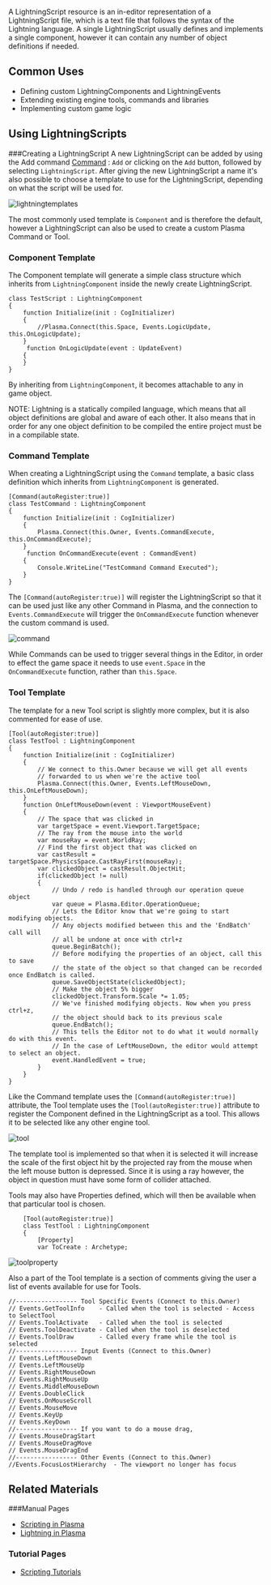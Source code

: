 A LightningScript resource is an in-editor representation of a LightningScript file, which is a text file that follows the syntax of the Lightning language. A single LightningScript usually defines and implements a single component, however it can contain any number of object definitions if needed. 


## Common Uses


 - Defining custom LightningComponents and LightningEvents
 - Extending existing engine tools, commands and libraries
 - Implementing custom game logic


## Using LightningScripts

###Creating a LightningScript
A new LightningScript can be added by using the Add command [Command](https://github.com/PlasmaEngine/PlasmaDocs/blob/master/plasma_editor_documentation/plasmamanual/editor/editorcommands/commands.markdown) : `Add` or clicking on the `Add` button, followed by selecting `LightningScript`. After giving the new LightningScript a name it's also possible to choose a template to use for the LightningScript, depending on what the script will be used for. 



![lightningtemplates](https://media.githubusercontent.com/media/dragonCASTjosh/ZeroFiles/master/doc_files/841.png)


The most commonly used template is `Component` and is therefore the default, however a LightningScript can also be used to create a custom Plasma Command or Tool. 


### Component Template

The Component template will generate a simple class structure which inherits from `LightningComponent` inside the newly create LightningScript. 

```
class TestScript : LightningComponent
{
    function Initialize(init : CogInitializer)
    {
        //Plasma.Connect(this.Space, Events.LogicUpdate, this.OnLogicUpdate);
    }
     function OnLogicUpdate(event : UpdateEvent)
    {
    }
}
```


By inheriting from `LightningComponent`, it becomes attachable to any in game object. 

NOTE: Lightning is a statically compiled language, which means that all object definitions are global and aware of each other. It also means that in order for any one object definition to be compiled the entire project must be in a compilable state. 


### Command Template

When creating a LightningScript using the `Command` template, a basic class definition which inherits from `LightningComponent` is generated.

```
[Command(autoRegister:true)]
class TestCommand : LightningComponent
{
    function Initialize(init : CogInitializer)
    {
        Plasma.Connect(this.Owner, Events.CommandExecute, this.OnCommandExecute);
    }
     function OnCommandExecute(event : CommandEvent)
    {
        Console.WriteLine("TestCommand Command Executed");
    }
}
```


The `[Command(autoRegister:true)]` will register the LightningScript so that it can be used just like any other Command in Plasma, and the connection to `Events.CommandExecute` will trigger the `OnCommandExecute` function whenever the custom command is used.



![command](https://media.githubusercontent.com/media/dragonCASTjosh/ZeroFiles/master/doc_files/842.png)


While Commands can be used to trigger several things in the Editor, in order to effect the game space it needs to use `event.Space` in the `OnCommandExecute` function, rather than `this.Space`. 


### Tool Template

The template for a new Tool script is slightly more complex, but it is also commented for ease of use.

```
[Tool(autoRegister:true)]
class TestTool : LightningComponent
{
    function Initialize(init : CogInitializer)
    {
        // We connect to this.Owner because we will get all events 
        // forwarded to us when we're the active tool
        Plasma.Connect(this.Owner, Events.LeftMouseDown, this.OnLeftMouseDown);
    }
    function OnLeftMouseDown(event : ViewportMouseEvent)
    {
        // The space that was clicked in
        var targetSpace = event.Viewport.TargetSpace;
        // The ray from the mouse into the world
        var mouseRay = event.WorldRay;
        // Find the first object that was clicked on
        var castResult = targetSpace.PhysicsSpace.CastRayFirst(mouseRay);
        var clickedObject = castResult.ObjectHit;
        if(clickedObject != null)
        {
            // Undo / redo is handled through our operation queue object
            var queue = Plasma.Editor.OperationQueue;
            // Lets the Editor know that we're going to start modifying objects.
            // Any objects modified between this and the 'EndBatch' call will
            // all be undone at once with ctrl+z
            queue.BeginBatch();
            // Before modifying the properties of an object, call this to save
            // the state of the object so that changed can be recorded once EndBatch is called.
            queue.SaveObjectState(clickedObject);
            // Make the object 5% bigger
            clickedObject.Transform.Scale *= 1.05;
            // We've finished modifying objects. Now when you press ctrl+z, 
            // the object should back to its previous scale
            queue.EndBatch();
            // This tells the Editor not to do what it would normally do with this event.
            // In the case of LeftMouseDown, the editor would attempt to select an object.
            event.HandledEvent = true;
        }
    }
}
```


Like the Command template uses the `[Command(autoRegister:true)]` attribute, the Tool template uses the `[Tool(autoRegister:true)]` attribute to register the Component defined in the LightningScript as a tool. This allows it to be selected like any other engine tool. 



![tool](https://media.githubusercontent.com/media/dragonCASTjosh/ZeroFiles/master/doc_files/843.png)


The template tool is implemented so that when it is selected it will increase the scale of the first object hit by the projected ray from the mouse when the left mouse button is depressed. Since it is using a ray however, the object in question must have some form of collider attached. 

Tools may also have Properties defined, which will then be available when that particular tool is chosen. 

```
    [Tool(autoRegister:true)]
    class TestTool : LightningComponent
    {
        [Property]
        var ToCreate : Archetype;

```




![toolproperty](https://media.githubusercontent.com/media/dragonCASTjosh/ZeroFiles/master/doc_files/844.png)


Also a part of the Tool template is a section of comments giving the user a list of events available for use for Tools. 

```
//----------------- Tool Specific Events (Connect to this.Owner)
// Events.GetToolInfo    - Called when the tool is selected - Access to SelectTool 
// Events.ToolActivate   - Called when the tool is selected
// Events.ToolDeactivate - Called when the tool is deselected
// Events.ToolDraw       - Called every frame while the tool is selected
//----------------- Input Events (Connect to this.Owner)
// Events.LeftMouseDown
// Events.LeftMouseUp
// Events.RightMouseDown
// Events.RightMouseUp
// Events.MiddleMouseDown
// Events.DoubleClick
// Events.OnMouseScroll
// Events.MouseMove
// Events.KeyUp
// Events.KeyDown
//----------------- If you want to do a mouse drag, 
// Events.MouseDragStart
// Events.MouseDragMove
// Events.MouseDragEnd
//----------------- Other Events (Connect to this.Owner)
//Events.FocusLostHierarchy  - The viewport no longer has focus
```



## Related Materials

###Manual Pages
- [Scripting in Plasma](https://github.com/PlasmaEngine/PlasmaDocs/blob/master/plasma_editor_documentation/plasmamanual/scripting.markdown)
- [Lightning in Plasma](https://github.com/PlasmaEngine/PlasmaDocs/blob/master/plasma_editor_documentation/plasmamanual/lightning_in_plasma.markdown)


### Tutorial Pages

- [Scripting Tutorials](https://github.com/PlasmaEngine/PlasmaDocs/blob/master/plasma_editor_documentation/tutorials/scripting.markdown)
 

 